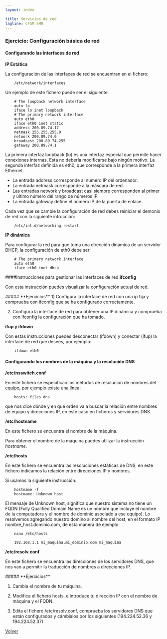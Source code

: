 ```yaml
---
layout: index

title: Servicios de red 
tagline: CFGM SMR
---
```

### Ejercicio: Configuración básica de red

####  Configurando las interfaces de red

**IP Estática**

La configuración de las interfaces de red se encuentran en el fichero:

        /etc/network/interfaces


Un ejemplo de este fichero puede ser el siguiente:

        # The loopback network interface
        auto lo
        iface lo inet loopback
        # The primary network interface
        auto eth0
        iface eth0 inet static
        address 200.89.74.17
        netmask 255.255.255.0
        network 200.89.74.0
        broadcast 200.89.74.255
        gateway 200.89.74.1

La primera interfaz loopback (lo) es una interfaz especial que permite hacer conexiones internas. Esta no debería modificarse bajo ningún motivo. La segunda interfaz definida es eth0, que corresponde a la primera interfaz Ethernet.

* La entrada address corresponde al número IP del ordenador.
* La entrada netmask corresponde a la máscara de red.
* Las entradas network y broadcast casi siempre corresponden al primer y último número del rango de números IP.
* La entrada gateway define el número IP de la puerta de enlace.

Cada vez que se cambie la configuración de red debes reiniciar el demonio de red con la siguiente intrucción:

        /etc/int.d/networking restart


**IP dinámica**

Para configurar la red para que toma una dirección dinámica de un servidor DHCP, la configuración de eth0 debe ser:

        # The primary network interface
        auto eth0
        iface eth0 inet dhcp

####Instrucciones para gestionar las interfaces de red
**ifconfig**

Con esta instrucción puedes visualizar la configuración actual de red.

<div class='ejercicios' markdown='1'>
##### **Ejercicios**
1) Configura la interface de red con una ip fija y comprueba con ifconfig que se ha configurado correctamente.

2) Configura la interface de red para obtener una IP dinámica y comprueba con ifconfig la configuración que ha tomado.

</div>

**ifup y ifdown**

Con estas instrucciones puedes desconectar (ifdown) y conectar (ifup) la interface de red que desees, por ejemplo:

        ifdown eth0


#### Configurando los nombres de la máquina y la resolución DNS
**/etc/nsswitch.conf**

En este fichero se especifican los métodos de resolución de nombres del equipo, por ejemplo existe una línea:

        hosts: files dns

que nos dice dónde y en qué orden va a buscar la relación entre nombres de equipo y direcciones IP, en este caso en ficheros y servidores DNS.

**/etc/hostname**

En este fichero se encuentra el nombre de la máquina.

Para obtener el nombre de la máquina puedes utilizar la instrucción *hostname*.

**/etc/hosts**

En este fichero se encuentra las resoluciones estáticas de DNS, en este fichero indicamos la relación entre direcciones IP y nombres.

Si usamos la siguiente instrucción:

        hostname -f
        hostname: Unknown host

El mensaje de Unknown host, significa que nuestro sistema no tiene un FQDN (Fully Qualified Domain Name es un nombre que incluye el nombre de la computadora y el nombre de dominio asociado a ese equipo). Lo resolvemos agregando nuestro domino al nombre del host, en el formato IP nombre_host.dominio.com, de esta manera de ejemplo:

        nano /etc/hosts

        192.168.1.1 mi_maquina.mi_dominio.com mi_maquina


**/etc/resolv.conf**

En este fichero se encuentra las direcciones de los servidores DNS, que nos van a permitir la traducción de nombres a direcciones IP.

<div class='ejercicios' markdown='1'>
##### **Ejercicios**

1) Cambia el nombre de tu máquina.

2) Modifica el fichero hosts, e introduce tu dirección IP con el nombre de máquina y el FQDN.

3) Edita el fichero /etc/resolv.conf, comprueba los servidores DNS que están configurados y cámbialos por los siguientes (194.224.52.36 y 194.224.52.37)

</div>

[Volver](index)

